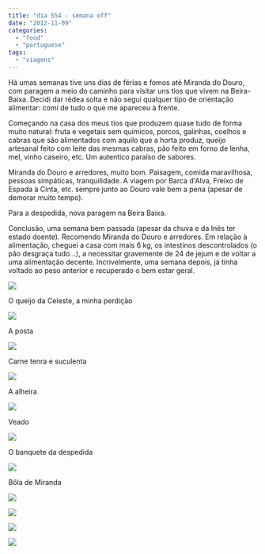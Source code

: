 ```yaml
---
title: "dia 554 - semana off"
date: "2012-11-09"
categories: 
  - "food"
  - "portuguese"
tags: 
  - "viagens"
---
```


Há umas semanas tive uns dias de férias e fomos até Miranda do Douro, com paragem a meio do caminho para visitar uns tios que vivem na Beira-Baixa. Decidi dar rédea solta e não segui qualquer tipo de orientação alimentar: comi de tudo o que me apareceu à frente.  
  
Começando na casa dos meus tios que produzem quase tudo de forma muito natural: fruta e vegetais sem químicos, porcos, galinhas, coelhos e cabras que são alimentados com aquilo que a horta produz, queijo artesanal feito com leite das mesmas cabras, pão feito em forno de lenha, mel, vinho caseiro, etc. Um autentico paraíso de sabores.  
  
Miranda do Douro e arredores, muito bom. Paisagem, comida maravilhosa, pessoas simpáticas, tranquilidade. A viagem por Barca d'Alva, Freixo de Espada à Cinta, etc. sempre junto ao Douro vale bem a pena (apesar de demorar muito tempo).  
  
Para a despedida, nova paragem na Beira Baixa.  
  
Conclusão, uma semana bem passada (apesar da chuva e da Inês ter estado doente). Recomendo Miranda do Douro e arredores. Em relação à alimentação, cheguei a casa com mais 6 kg, os intestinos descontrolados (o pão desgraça tudo...), a necessitar gravemente de 24 de jejum e de voltar a uma alimentação decente. Incrivelmente, uma semana depois, já tinha voltado ao peso anterior e recuperado o bem estar geral.  
  
  

[![](images/12.jpg)](http://2.bp.blogspot.com/-gp6MFlrIYUU/UJyucM3I4gI/AAAAAAAAFPY/CmtreNzviuU/s1600/12.jpg)

O queijo da Celeste, a minha perdição

  
  

[![](images/10.jpg)](http://1.bp.blogspot.com/-CxjdVLopwJE/UJyrHz15BmI/AAAAAAAAFN4/sC-t6RdM5Gc/s1600/10.jpg)

A posta

  

[![](images/5.jpg)](http://4.bp.blogspot.com/-XazvzHfL260/UJyrNnsVxHI/AAAAAAAAFOg/RcJgKdsrzZ0/s1600/5.jpg)

Carne tenra e suculenta

  
  

[![](images/8.jpg)](http://4.bp.blogspot.com/-HkZZAU6ibfs/UJyrRl55KuI/AAAAAAAAFO4/swy9YYkhH_Q/s1600/8.jpg)

A alheira

  

[![](images/9.jpg)](http://2.bp.blogspot.com/-iFeRuAn5Xt4/UJyrSosCXpI/AAAAAAAAFPA/M36Ta77ukMw/s1600/9.jpg)

Veado

  

[![](images/1.jpg)](http://3.bp.blogspot.com/-tLARncHjTJ8/UJyrGmWAPHI/AAAAAAAAFN0/UkR1LqJvS50/s1600/1.jpg)

O banquete da despedida

  

[![](images/2.jpg)](http://1.bp.blogspot.com/-nwEf1i_t80g/UJyrJ6iNsmI/AAAAAAAAFOM/40cCVHo89es/s1600/2.jpg)

Bôla de Miranda

  

  

[![](images/11.jpg)](http://4.bp.blogspot.com/-obyn9J2hf9U/UJyrI7uRToI/AAAAAAAAFOA/tji5gTLjdOU/s1600/11.jpg)

  
  

[![](images/4.jpg)](http://2.bp.blogspot.com/-g4hsqVjLuoM/UJyrMunk3EI/AAAAAAAAFOY/rQBstgEfBrE/s1600/4.jpg)

  
  

[![](images/6.jpg)](http://1.bp.blogspot.com/-frLmx9u7KrU/UJyrOzrffvI/AAAAAAAAFOo/NPENiXhg0VU/s1600/6.jpg)

  
  

[![](images/7.jpg)](http://1.bp.blogspot.com/-oTMaE4ZzS28/UJyrPr6QaJI/AAAAAAAAFO0/gBnV_dxAoqs/s1600/7.jpg)
